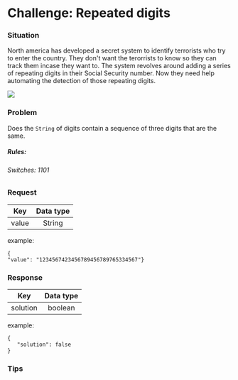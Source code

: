 # Challenge: Repeated digits

### Situation

North america has developed a secret system to identify terrorists who try to enter the country. They don't want the terorrists to know so they can track them incase they want to.
The system revolves around adding a series of repeating digits in their Social Security number. Now they need help automating the detection of those repeating digits.

<img src="http://magarticles.magzter.com/articles/1642/201216/5862164e6588a/Guessing-AttackBypasses-CreditCard-Security-in-6-Seconds.jpg"/>

### Problem

Does the `String` of digits contain a sequence of three digits that are the same. 

##### Rules:

###### Switches: 1101

### Request

| Key           | Data type     | 
|:-------------:|:-------------:| 
| value         | String        | 

example:
```
{
"value": "1234567423456789456789765334567"}
```

### Response

| Key           | Data type     |
|:-------------:|:-------------:| 
| solution      |   boolean     |
example:
```
{
   "solution": false
}
```


### Tips

